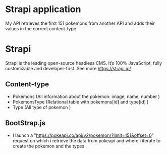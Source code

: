 # Strapi application
My API retrieves the first 151 pokemons from another API and adds their values in the correct content-type
# Strapi
Strapi is the leading open-source headless CMS. It’s 100% JavaScript, fully customizable and developer-first.
See more https://strapi.io/
## Content-type  
-   Pokemons (All information about the pokemon: image, name, number )
-   PokemonsType (Relational table with pokemons[id] and type[id] )
-   Type (All type of pokemon )
## BootStrap.js 
-   I launch a "https://pokeapi.co/api/v2/pokemon/?limit=151&offset=0" request on which i retrieve the data from pokeapi 
    and where i iterate to create the pokemon and the types .
